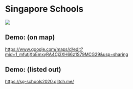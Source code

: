 # Singapore Schools
<p align="left">
  <img src="https://www.moe.gov.sg/html/MOE/images/common/moe-ministry-of-education-singapore.png" />
</p>

## Demo: (on map)
https://www.google.com/maps/d/edit?mid=1_mfutjXbEmxyRA4Cj3XH66z1S79MCG29&usp=sharing

## Demo: (listed out)
https://sg-schools2020.glitch.me/
